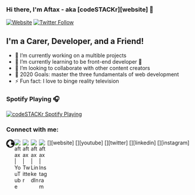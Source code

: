 ### Hi there, I'm Aftax - aka [codeSTACKr][website] 👋

[![Website](https://img.shields.io/website?label=codeSTACKr.com&style=for-the-badge&url=https%3A%2F%2Fcodestackr.com)](https://codestackr.com)
[![Twitter Follow](https://img.shields.io/twitter/follow/codeSTACKr?color=1DA1F2&logo=twitter&style=for-the-badge)](https://twitter.com/intent/follow?original_referer=https%3A%2F%2Fgithub.com%2FcodeSTACKr&screen_name=codeSTACKr)

## I'm a Carer, Developer, and a Friend!

- 🔭 I’m currently working on a multible projects
- 🌱 I’m currently learning to be front-end developer 🤣
- 👯 I’m looking to collaborate with other content creators
- 🥅 2020 Goals: master the three fundamentals of web development 
- ⚡ Fun fact: I love to binge reality television 

### Spotify Playing 🎧
[<img src="https://now-playing-codestackr.vercel.app/api/spotify-playing" alt="codeSTACKr Spotify Playing" width="350" />](https://open.spotify.com/user/swyqyimdc12jajde4vpwd2x1b)

### Connect with me:

[<img align="left" alt="handule.io" width="22px" src="https://raw.githubusercontent.com/iconic/open-iconic/master/svg/globe.svg" />][website]
[<img align="left" alt="aftax | YouTube" width="22px" src="https://cdn.jsdelivr.net/npm/simple-icons@v3/icons/youtube.svg" />][youtube]
[<img align="left" alt="aftax | Twitter" width="22px" src="https://cdn.jsdelivr.net/npm/simple-icons@v3/icons/twitter.svg" />][twitter]
[<img align="left" alt="aftax | LinkedIn" width="22px" src="https://cdn.jsdelivr.net/npm/simple-icons@v3/icons/linkedin.svg" />][linkedin]
[<img align="left" alt="aftax | Instagram" width="22px" src="https://cdn.jsdelivr.net/npm/simple-icons@v3/icons/instagram.svg" />][instagram]

<br />






  
